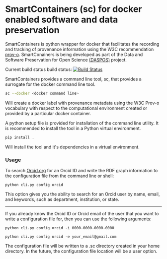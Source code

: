 # SmartContainers (sc) for docker enabled software and data preservation

SmartContainers is python wrapper for docker that facilitates the recording
and tracking of provenance information using the W3C recommendation [prov-o](http://www.w3.org/TR/prov-o/).
SmartConainers is being developed as part of the Data and Software Preservation  for Open Science [(DASPOS)](http://daspos.org) project.

Current build status  build status: [![Build Status](https://travis-ci.org/charlesvardeman/smartcontainers.svg?branch=master)](https://travis-ci.org/charlesvardeman/smartcontainers)

SmartContainers provides a command line tool, sc, that provides a surrogate for the docker command line tool.

```bash
sc --docker <docker command line>
```

Will create a docker label with provenance metadata using the W3C Prov-o vocabulary with respect to the
computational environment created or provided by a particular docker container.

A python setup file is provided for installation of the command line utility. It is recommended to install the tool in a Python virtual environment.

```bash
pip install .
```

Will install the tool and it's dependencies in a virtual environment. 

### Usage
To search [Orcid.org](http://www.orcid.org) for an Orcid ID and write the RDF graph information to the configuration file from the command line or shell:

`python cli.py config orcid`

This option gives you the ability to search for an Orcid user by name, email, and keywords, such as department, institution, or state.

-----------------------------------------------------------------
If you already know the Orcid ID or Orcid email of the user that you want to write a configuration file for, then you can use the following arguments:

`python cli.py config orcid -i 0000-0000-0000-0000`

`python cli.py config orcid -e your_email@gmail.com`

The configuration file will be written to a .sc directory created in your home directory.  In the future, the configuration file location will be a user option.
